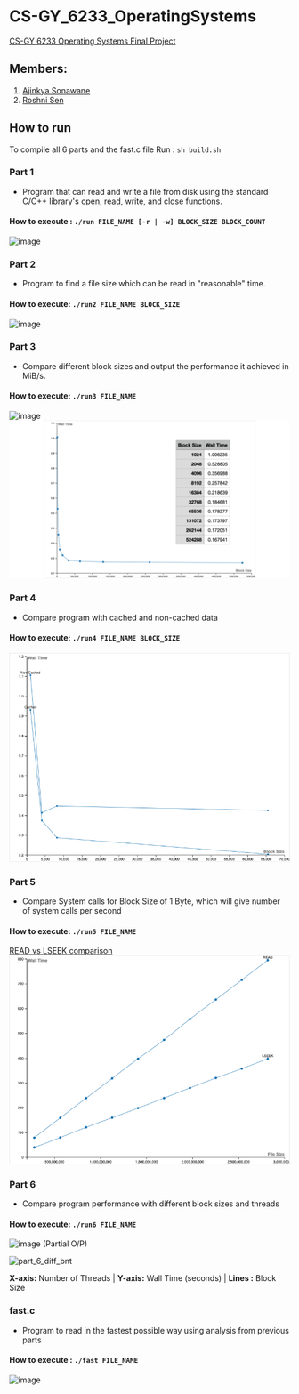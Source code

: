 # CS-GY_6233_OperatingSystems
[CS-GY 6233 Operating Systems Final Project](https://kyall.notion.site/kyall/CS-GY-6233-Final-Project-f47fb948159e425da6a22ddfd318bb17)

## Members: 
1. [Ajinkya Sonawane](https://github.com/Ajinkya-Sonawane)
1. [Roshni Sen](https://github.com/rs7633)

## How to run
To compile all 6 parts and the fast.c file Run : `sh build.sh`

### Part 1 
- Program that can read and write a file from disk using the standard C/C++ library's open, read, write, and close functions.

#### How to execute : `./run FILE_NAME [-r | -w] BLOCK_SIZE BLOCK_COUNT`

![image](https://user-images.githubusercontent.com/21151348/145730580-153243f0-2827-4283-bd87-0e90520eb718.png)

### Part 2 
- Program to find a file size which can be read in "reasonable" time.

#### How to execute: `./run2 FILE_NAME BLOCK_SIZE`

![image](https://user-images.githubusercontent.com/21151348/145730623-52aca15b-539a-43af-a500-36939e50fd96.png)


### Part 3 
- Compare different block sizes and output the performance it achieved in MiB/s.

#### How to execute: `./run3 FILE_NAME`

![image](https://user-images.githubusercontent.com/21151348/145730646-f40fc4ce-148b-46fb-92ee-064f12e603db.png)
![image](https://github.com/Ajinkya-Sonawane/CS-GY_6233_OperatingSystems/blob/main/Part3/part_3.png)

### Part 4 
- Compare program with cached and non-cached data

#### How to execute: `./run4 FILE_NAME BLOCK_SIZE`

![image](https://github.com/Ajinkya-Sonawane/CS-GY_6233_OperatingSystems/blob/main/Part4/part_4.png)

### Part 5 
- Compare System calls for Block Size of 1 Byte, which will give number of system calls per second

#### How to execute: `./run5 FILE_NAME`

[READ vs LSEEK comparison](https://vast-baseball-750.notion.site/5178bbed585c4fb88bceffbd9f664c27?v=f527ddc7e8ab40a0ac918daba37c8551)
![image](https://github.com/Ajinkya-Sonawane/CS-GY_6233_OperatingSystems/blob/main/Part5/part_5.png)

### Part 6 
- Compare program performance with different block sizes and threads

#### How to execute: `./run6 FILE_NAME`

![image](https://user-images.githubusercontent.com/21151348/145730721-3b938077-7dbe-4ea8-a920-15565f09dea6.png)
(Partial O/P)

![part_6_diff_bnt](https://user-images.githubusercontent.com/21151348/145907288-66f8e65f-5636-413b-b850-89b49df86439.png)

<b>X-axis:</b> Number of Threads | <b>Y-axis:</b> Wall Time (seconds) | <b>Lines :</b> Block Size

### fast.c 
- Program to read in the fastest possible way using analysis from previous parts

#### How to execute : `./fast FILE_NAME`

![image](https://user-images.githubusercontent.com/21151348/145878999-89ac3349-6025-4bc4-bfe9-6589a94092ad.png)

